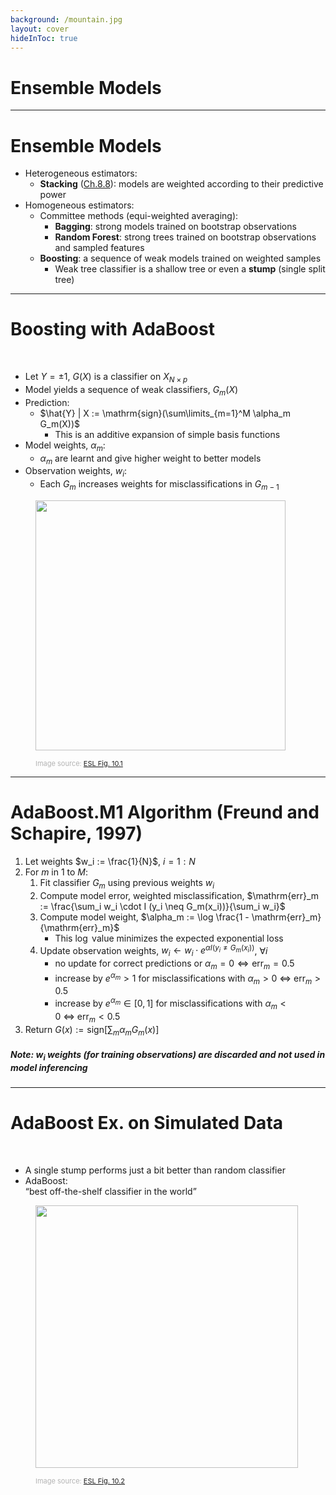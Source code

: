```yaml
---
background: /mountain.jpg
layout: cover
hideInToc: true
---
```


# Ensemble Models


---

# Ensemble Models

* Heterogeneous estimators:
	* **Stacking** ([Ch.8.8](https://hastie.su.domains/ElemStatLearn/printings/ESLII_print12.pdf#page=307)): models are weighted according to their predictive power
* Homogeneous estimators:
	* Committee methods (equi-weighted averaging):
		* **Bagging**: 	strong models trained on bootstrap observations
		* **Random Forest**: strong trees trained on bootstrap observations and sampled features
	* **Boosting**: a sequence of weak models trained on weighted samples
		* Weak tree classifier is a shallow tree or even a **stump** (single split tree)

---

# Boosting with AdaBoost

<div class="grid grid-cols-[7fr,3fr]">
<div>
<br>

* Let $Y = \pm 1$, $G(X)$ is a classifier on $X_{N \times p}$
* Model yields a sequence of weak classifiers, $G_m (X)$
* Prediction:
	* $\hat{Y} | X := \mathrm{sign}(\sum\limits_{m=1}^M \alpha_m G_m(X))$
		* This is an additive expansion of simple basis functions
* Model weights, $\alpha_m$:
	* $\alpha_m$ are learnt and give higher weight to better models
* Observation weights, $w_i$:
	* Each $G_m$ increases weights for misclassifications in $G_{m-1}$
</div>
<div>
    <figure>
    <img src="/ESL_figure_10.1.png" style="width: 400px !important">
    <figcaption style="color:#b3b3b3ff; font-size: 11px;"><br>Image source:
      <a href="https://hastie.su.domains/ElemStatLearn/printings/ESLII_print12.pdf#page=357">ESL Fig. 10.1</a>
    </figcaption>
  </figure>
</div>
</div>

---

# AdaBoost.M1 Algorithm (Freund and Schapire, 1997)
<div class="bg-orange-100">
<v-clicks depth="3">

1. Let weights $w_i := \frac{1}{N}$, $i = 1:N$
2. For $m$ in $1$ to $M$:
	1. Fit classifier $G_m$ using previous weights $w_i$
	2. Compute model error, weighted misclassification, $\mathrm{err}_m := \frac{\sum_i w_i \cdot I (y_i \neq G_m(x_i))}{\sum_i w_i}$
	3. Compute model weight, $\alpha_m := \log \frac{1 - \mathrm{err}_m}{\mathrm{err}_m}$
		* This $\log$ value minimizes the expected exponential loss
	4. Update observation weights, $w_i \leftarrow w_i \cdot e^{\alpha I (y_i \neq G_m(x_i))}$, $\forall i$
		* no update for correct predictions or $\alpha_m = 0 \Leftrightarrow \mathrm{err}_m = 0.5$
		* increase by $e^{\alpha_m} > 1$ for misclassifications with $\alpha_m > 0 ~\Leftrightarrow~ \mathrm{err}_m > 0.5$
		* increase by $e^{\alpha_m} \in [0,1]$ for misclassifications with $\alpha_m < 0 ~\Leftrightarrow~ \mathrm{err}_m < 0.5$
3. Return $G(x) := \mathrm{sign}[\sum_m \alpha_m G_m(x)]$
</v-clicks>
</div>

##### Note: $w_i$ weights (for training observations) are discarded and not used in model inferencing
---

# AdaBoost Ex. on Simulated Data

<div class="grid grid-cols-[2fr,2fr]">
<div>
<br>

* A single stump performs just a bit better than random classifier
* AdaBoost:<br> “best off-the-shelf classifier in the world”
</div>
<div>
    <figure>
    <img src="/ESL_figure_10.2.png" style="width: 420px !important">
    <figcaption style="color:#b3b3b3ff; font-size: 11px;"><br>Image source:
      <a href="https://hastie.su.domains/ElemStatLearn/printings/ESLII_print12.pdf#page=359">ESL Fig. 10.2</a>
    </figcaption>
  </figure>
</div>
</div>